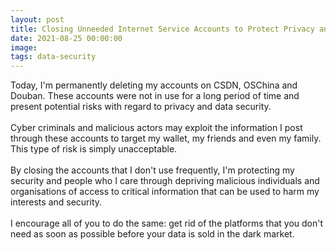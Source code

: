 ```yaml
---
layout: post
title: Closing Unneeded Internet Service Accounts to Protect Privacy and Data Security
date: 2021-08-25 00:00:00
image:
tags: data-security
---
```

Today, I'm permanently deleting my accounts on CSDN, OSChina and Douban. These accounts were not in use for a long period of time and present
potential risks with regard to privacy and data security. 
<br><br>
Cyber criminals and malicious actors may exploit the information I post through these accounts to target my wallet, my friends and even my 
family. This type of risk is simply unacceptable. 
<br><br>
By closing the accounts that I don't use frequently, I'm protecting my security and people who I care through depriving malicious individuals 
and organisations of access to critical information	that can be used to harm my interests and security.
<br><br>
I encourage all of you to do the same: get rid of the platforms that you don't need as soon as possible before your data is sold in the dark 
market.